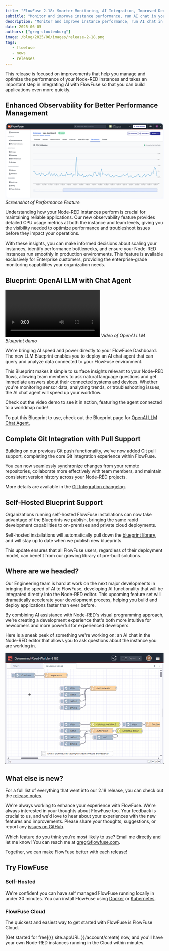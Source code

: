```yaml
---
title: "FlowFuse 2.18: Smarter Monitoring, AI Integration, Improved DevOps, and a preview of exciting things to come"
subtitle: "Monitor and improve instance performance, run AI chat in your Dashboard, Git pull, and more."
description: "Monitor and improve instance performance, run AI chat in your Dashboard, Git pull, and more."
date: 2025-06-05
authors: ["greg-stoutenburg"]
image: /blog/2025/06/images/release-2-18.png
tags:
   - flowfuse
   - news
   - releases
---
```


This release is focused on improvements that help you manage and optimize the performance of your Node-RED instances and takes an important step in integrating AI with FlowFuse so that you can build applications even more quickly.

<!--more-->

## Enhanced Observability for Better Performance Management
![Screenshot of Performance feature](./images/observability1.png)
_Screenshot of Performance Feature_

Understanding how your Node-RED instances perform is crucial for maintaining reliable applications. Our new observability feature provides detailed CPU usage metrics at both the instance and team levels, giving you the visibility needed to optimize performance and troubleshoot issues before they impact your operations.

With these insights, you can make informed decisions about scaling your instances, identify performance bottlenecks, and ensure your Node-RED instances run smoothly in production environments. This feature is available exclusively for Enterprise customers, providing the enterprise-grade monitoring capabilities your organization needs.

## Blueprint: OpenAI LLM with Chat Agent

<video src="https://website-data.s3.eu-west-1.amazonaws.com/Blueprint+-+Open+AI+Chat.mp4" controls></video>
_Video of OpenAI LLM Blueprint demo_

We're bringing AI speed and power directly to your FlowFuse Dashboard. The new LLM Blueprint enables you to deploy an AI chat agent that can query and analyze data connected to your FlowFuse environment.

This Blueprint makes it simple to surface insights relevant to your Node-RED flows, allowing team members to ask natural language questions and get immediate answers about their connected systems and devices. Whether you're monitoring sensor data, analyzing trends, or troubleshooting issues, the AI chat agent will speed up your workflow.

Check out the video demo to see it in action, featuring the agent connected to a worldmap node!

To put this Blueprint to use, check out the Blueprint page for [OpenAI LLM Chat Agent.](https://flowfuse.com/blueprints/ai/llm-chat-agent/)



## Complete Git Integration with Pull Support

Building on our previous Git push functionality, we've now added Git pull support, completing the core Git integration experience within FlowFuse.

You can now seamlessly synchronize changes from your remote repositories, collaborate more effectively with team members, and maintain consistent version history across your Node-RED projects. 

More details are available in the [Git Integration changelog](/changelog/2025/06/git-integration/).

## Self-Hosted Blueprint Support

Organizations running self-hosted FlowFuse installations can now take advantage of the Blueprints we publish, bringing the same rapid development capabilities to on-premises and private cloud deployments. 

Self-hosted installations will automatically pull down the [blueprint library](https://flowfuse.com/blueprints/), and will stay up to date when we publish new blueprints.

This update ensures that all FlowFuse users, regardless of their deployment model, can benefit from our growing library of pre-built solutions.

## Where are we headed?

Our Engineering team is hard at work on the next major developments in bringing the speed of AI to FlowFuse, developing AI functionality that will be integrated directly into the Node-RED editor. This upcoming feature set will dramatically accelerate your development process, helping you build and deploy applications faster than ever before.

By combining AI assistance with Node-RED's visual programming approach, we're creating a development experience that's both more intuitive for newcomers and more powerful for experienced developers.

Here is a sneak peek of something we're working on: an AI chat in the Node-RED editor that allows you to ask questions about the instance you are working in. 

![Preview of AI in Node-RED Editor](./images/AI_preview.gif)

## What else is new?

For a full list of everything that went into our 2.18 release, you can check out the [release notes](https://github.com/FlowFuse/flowfuse/releases/).

We're always working to enhance your experience with FlowFuse. We're always interested in your thoughts about FlowFuse too. Your feedback is crucial to us, and we'd love to hear about your experiences with the new features and improvements. Please share your thoughts, suggestions, or report any [issues on GitHub](https://github.com/FlowFuse/flowfuse/issues/new/choose). 

Which feature do you think you're most likely to use? Email me directly and let me know! You can reach me at greg@flowfuse.com.

Together, we can make FlowFuse better with each release!

## Try FlowFuse

### Self-Hosted

We're confident you can have self managed FlowFuse running locally in under 30 minutes. You can install FlowFuse using [Docker](/docs/install/docker/) or [Kubernetes](/docs/install/kubernetes/).

### FlowFuse Cloud

The quickest and easiest way to get started with FlowFuse is FlowFuse Cloud.

[Get started for free]({{ site.appURL }}/account/create) now, and you'll have your own Node-RED instances running in the Cloud within minutes.